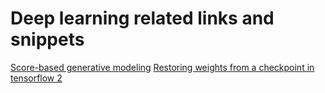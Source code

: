 # Deep learning related links and snippets

[Score-based generative modeling](score_based_generative_modeling.md)
[Restoring weights from a checkpoint in tensorflow 2](tf2_restoring_weights_from_checkpoint.md)
